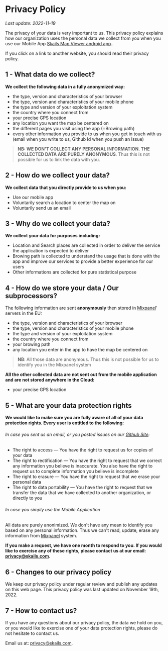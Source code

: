 Privacy Policy
==============

  
_Last update: 2022-11-19_  
  

The privacy of your data is very important to us. This privacy policy explains how our organization uses the personal data we collect from you when you use our Mobile App [Skails Map Viewer android app](https://play.google.com/store/apps/details?id=com.skails.opentopomapviewer")..  
  
If you click on a link to another website, you should read their privacy policy.

1 - What data do we collect?
----------------------------

**We collect the following data in a fully anonymized way:**  
  
* the type, version and characteristics of your browser
* the type, version and characteristics of your mobile phone
* the type and version of your exploitation system
* the country where you connect from
* your precise GPS location
* any location you want the map be centered on
* the different pages you visit using the app (=Browing path)
* every other information you provide to us when you get in touch with us (email when you write to us, Github Id when you push an Issue)

> **NB: WE DON'T COLLECT ANY PERSONAL INFORMATION. THE COLLECTED DATA ARE PURELY ANONYMOUS**. Thus this is not possible for us to link the data with you.

2 - How do we collect your data?
--------------------------------

**We collect data that you directly provide to us when you:**  
  
* Use our mobile app  
* Voluntarily search a location to center the map on
* Voluntarily send us an email  


3 - Why do we collect your data?
--------------------------------

**We collect your data for purposes including:**  
  
* Location and Search places are collected in order to deliver the service the application is expected to deliver
* Browing path is collected to understand the usage that is done with the app and improve our services to provide a better experience for our users  
* Other informations are collected for pure statistical purpose

4 - How do we store your data / Our subprocessors?
------------------------------
The following information are sent **anonymously** then stored in [Mixpanel](https://mixpanel.com)' servers in the EU:
* the type, version and characteristics of your browser
* the type, version and characteristics of your mobile phone
* the type and version of your exploitation system
* the country where you connect from
* your browing path
* any location you enter in the app to have the map be centered on

> **NB**: All those data are anonymous. Thus this is not possible for us to identify you in the Mixpanel system

**All the other collected data are not sent out from the mobile application and are not stored anywhere in the Cloud:**
* your precise GPS location

5 - What are your data protection rights
----------------------------------------

**We would like to make sure you are fully aware of all of your data protection rights. Every user is entitled to the following:**  
  
###### In case you sent us an email, or you posted issues on our [Github Site](https://github.com/bbouffaut/Skails-Map-Viewer-App/blob/main/PRIVACY.md):
* The right to access — You have the right to request us for copies of your data  
* The right to rectification — You have the right to request that we correct any information you believe is inaccurate. You also have the right to request us to complete information you believe is incomplete  
* The right to erasure — You have the right to request that we erase your personal data   
* The right to data portability — You have the right to request that we transfer the data that we have collected to another organization, or directly to you  

###### In case you simply use the Mobile Application
All data are purely anonimized. We don't have any mean to identify you based on any personal information. Thus we can't read, update, erase any information from [Mixpanel](https://mixpanel.com) system.

  
**If you make a request, we have one month to respond to you. If you would like to exercise any of these rights, please contact us at our email: [privacy@skails.com](mailto:privacy@skails.com).**

6 - Changes to our privacy policy
---------------------------------

We keep our privacy policy under regular review and publish any updates on this web page. This privacy policy was last updated on November 19th, 2022.  

7 - How to contact us?
----------------------

If you have any questions about our privacy policy, the data we hold on you, or you would like to exercise one of your data protection rights, please do not hesitate to contact us.  
  
Email us at: [privacy@skails.com](mailto:privacy@skails.com).